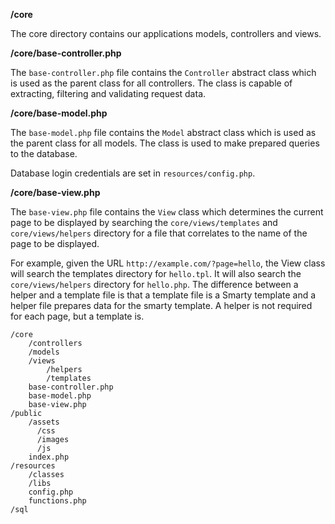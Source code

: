 **/core**

The core directory contains our applications models, controllers and views.

**/core/base-controller.php**

The `base-controller.php` file contains the `Controller` abstract class which is used as the parent class for all controllers. The class is capable of extracting, filtering and validating request data.

**/core/base-model.php**

The `base-model.php` file contains the `Model` abstract class which is used as the parent class for all models. The class is used to make prepared queries to the database.

Database login credentials are set in `resources/config.php`.

**/core/base-view.php**

The `base-view.php` file contains the `View` class which determines the current page to be displayed by searching the `core/views/templates` and `core/views/helpers` directory for a file that correlates to the name of the page to be displayed.

For example, given the URL `http://example.com/?page=hello`, the View class will search the templates directory for `hello.tpl`. It will also search the `core/views/helpers` directory for `hello.php`. The difference between a helper and a template file is that a template file is a Smarty template and a helper file prepares data for the smarty template. A helper is not required for each page, but a template is.

```
/core
    /controllers
    /models
    /views
        /helpers
        /templates
    base-controller.php
    base-model.php
    base-view.php
/public
    /assets
      /css
      /images
      /js
    index.php
/resources
    /classes
    /libs
    config.php
    functions.php
/sql
```


